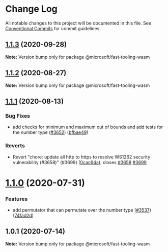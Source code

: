 # Change Log

All notable changes to this project will be documented in this file.
See [Conventional Commits](https://conventionalcommits.org) for commit guidelines.

## [1.1.3](https://github.com/Microsoft/fast/compare/@microsoft/fast-tooling-wasm@1.1.2...@microsoft/fast-tooling-wasm@1.1.3) (2020-09-28)

**Note:** Version bump only for package @microsoft/fast-tooling-wasm





## [1.1.2](https://github.com/Microsoft/fast/compare/@microsoft/fast-tooling-wasm@1.1.1...@microsoft/fast-tooling-wasm@1.1.2) (2020-08-27)

**Note:** Version bump only for package @microsoft/fast-tooling-wasm





## [1.1.1](https://github.com/Microsoft/fast/compare/@microsoft/fast-tooling-wasm@1.1.0...@microsoft/fast-tooling-wasm@1.1.1) (2020-08-13)


### Bug Fixes

* add checks for minimum and maximum out of bounds and add tests for the number type ([#3652](https://github.com/Microsoft/fast/issues/3652)) ([bfbae49](https://github.com/Microsoft/fast/commit/bfbae493b16e9164532c9fc6e34ca19553827eee))


### Reverts

* Revert "chore: update all http to https to resolve WS1262 security vulnerability (#3658)" (#3699) ([0cac64a](https://github.com/Microsoft/fast/commit/0cac64a869e1b65a94ef14ed50b1324d0e15be46)), closes [#3658](https://github.com/Microsoft/fast/issues/3658) [#3699](https://github.com/Microsoft/fast/issues/3699)





# [1.1.0](https://github.com/Microsoft/fast/compare/@microsoft/fast-tooling-wasm@1.0.1...@microsoft/fast-tooling-wasm@1.1.0) (2020-07-31)


### Features

* add permutator that can permutate over the number type ([#3537](https://github.com/Microsoft/fast/issues/3537)) ([74fad2d](https://github.com/Microsoft/fast/commit/74fad2d4cb23e345a94f3debee093891a5ceb685))





## 1.0.1 (2020-07-14)

**Note:** Version bump only for package @microsoft/fast-tooling-wasm
